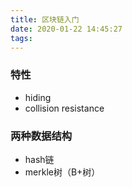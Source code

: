 ```yaml
---
title: 区块链入门
date: 2020-01-22 14:45:27
tags:
---
```



### 特性
- hiding
- collision resistance

### 两种数据结构
- hash链
- merkle树（B+树）
<!-- more -->
<!-- more -->